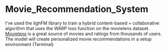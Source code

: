 # Movie_Recommendation_System

I've used the lighFM library to train a hybrid content-based + collaborative algorithm that uses the WARP loss function on the movielens dataset. [Movielens](https://grouplens.org/datasets/movielens/) is a great source of movies and ratings from thousands of users. The model will create personalized movie recommendations in a setup environment (Terminal)
